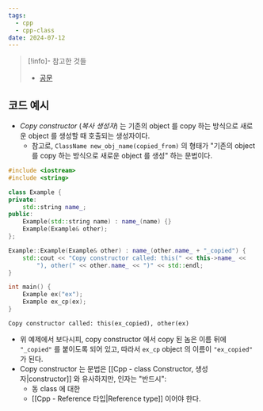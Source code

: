 ```yaml
---
tags:
  - cpp
  - cpp-class
date: 2024-07-12
---
```

> [!info]- 참고한 것들
> - [공문](https://en.cppreference.com/w/cpp/language/copy_constructor)

## 코드 예시

- *Copy constructor* (*복사 생성자*) 는 기존의 object 를 copy 하는 방식으로 새로운 object 를 생성할 때 호출되는 생성자이다.
	- 참고로, `ClassName new_obj_name(copied_from)` 의 형태가 "기존의 object 를 copy 하는 방식으로 새로운 object 를 생성" 하는 문법이다.

```cpp {9, 12-15}
#include <iostream>
#include <string>

class Example {
private:
	std::string name_;
public:
	Example(std::string name) : name_(name) {}
	Example(Example& other);
};

Example::Example(Example& other) : name_(other.name_ + "_copied") {
	std::cout << "Copy constructor called: this(" << this->name_ <<
		"), other(" << other.name_ << ")" << std::endl;
}

int main() {
	Example ex("ex");
	Example ex_cp(ex);
}
```

```
Copy constructor called: this(ex_copied), other(ex)
```

- 위 예제에서 보다시피, copy constructor 에서 copy 된 놈은 이름 뒤에 `"_copied"` 를 붙이도록 되어 있고, 따라서 `ex_cp` object 의 이름이 `"ex_copied"` 가 된다.
- Copy constructor 는 문법은 [[Cpp - class Constructor, 생성자|constructor]] 와 유사하지만, 인자는 "반드시":
	- 동 class 에 대한
	- [[Cpp - Reference 타입|Reference type]] 이어야 한다.